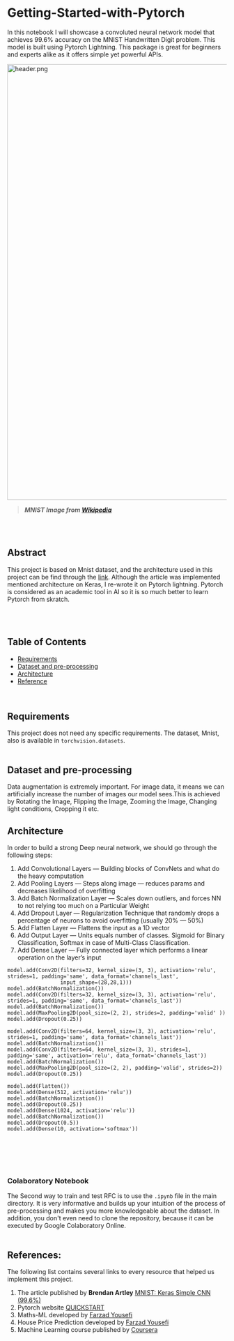 # Getting-Started-with-Pytorch
In this notebook I will showcase a convoluted neural network model that achieves 99.6% accuracy on the MNIST Handwritten Digit problem. This model is built using Pytorch Lightning. This package is great for beginners and experts alike as it offers simple yet powerful APIs.

<img src="https://miro.medium.com/v2/resize:fit:640/format:webp/1*DQSLKyHw2eAkM385mG-29g.png" alt="header.png" width="1000" >

> **_MNIST Image from [Wikipedia](https://commons.wikimedia.org/wiki/File:MnistExamples.png)_**

<br><br>

## Abstract
This project is based on Mnist dataset, and the architecture used in this project can be find through the [link](https://medium.com/@BrendanArtley/mnist-keras-simple-cnn-99-6-731b624aee7f). Although the article was implemented mentioned architecture on Keras, I re-wrote it on Pytorch lightning. Pytorch is considered as an academic tool in AI so it is so much better to learn Pytorch from skratch.

<br><br>

## Table of Contents
- <a href='#requirements'>Requirements</a>
- <a href='#Dataset and pre-processing'> Dataset and pre-processing</a>
- <a href='#Architecture'>Architecture</a>
- <a href='#references'>Reference</a>

<br>

## Requirements
This project does not need any specific requirements. The dataset, Mnist, also is available in `torchvision.datasets`.
<br><br>


## Dataset and pre-processing

Data augmentation is extremely important. For image data, it means we can artificially increase the number of images our model sees.This is achieved by Rotating the Image, Flipping the Image, Zooming the Image, Changing light conditions, Cropping it etc.
<br>


## Architecture
In order to build a strong Deep neural network, we should go through the following steps:
1. Add Convolutional Layers — Building blocks of ConvNets and what do the heavy computation
2. Add Pooling Layers — Steps along image — reduces params and decreases likelihood of overfitting
3. Add Batch Normalization Layer — Scales down outliers, and forces NN to not relying too much on a Particular Weight
4. Add Dropout Layer — Regularization Technique that randomly drops a percentage of neurons to avoid overfitting (usually 20% — 50%)
5. Add Flatten Layer — Flattens the input as a 1D vector
6. Add Output Layer — Units equals number of classes. Sigmoid for Binary Classification, Softmax in case of Multi-Class Classification.
7. Add Dense Layer — Fully connected layer which performs a linear operation on the layer’s input
```
model.add(Conv2D(filters=32, kernel_size=(3, 3), activation='relu', strides=1, padding='same', data_format='channels_last',
                 input_shape=(28,28,1)))
model.add(BatchNormalization())
model.add(Conv2D(filters=32, kernel_size=(3, 3), activation='relu', strides=1, padding='same', data_format='channels_last'))
model.add(BatchNormalization())
model.add(MaxPooling2D(pool_size=(2, 2), strides=2, padding='valid' ))
model.add(Dropout(0.25))

model.add(Conv2D(filters=64, kernel_size=(3, 3), activation='relu', strides=1, padding='same', data_format='channels_last'))
model.add(BatchNormalization())
model.add(Conv2D(filters=64, kernel_size=(3, 3), strides=1, padding='same', activation='relu', data_format='channels_last'))
model.add(BatchNormalization())
model.add(MaxPooling2D(pool_size=(2, 2), padding='valid', strides=2))
model.add(Dropout(0.25))

model.add(Flatten())
model.add(Dense(512, activation='relu'))
model.add(BatchNormalization())
model.add(Dropout(0.25))
model.add(Dense(1024, activation='relu'))
model.add(BatchNormalization())
model.add(Dropout(0.5))
model.add(Dense(10, activation='softmax'))
```




<br><br>

<br>

### Colaboratory Notebook
The Second way to train and test RFC is to use the `.ipynb` file in the main directory. It is very informative and builds up your intuition of the process of pre-processing and makes you more knowledgeable about the dataset. In addition, you don't even need to clone the repository, because it can be executed by Google Colaboratory Online.
<br><br>


## References:

The following list contains several links to every resource that helped us implement this project.

1.  The article published by **Brendan Artley** [MNIST: Keras Simple CNN (99.6%)](https://medium.com/@BrendanArtley/mnist-keras-simple-cnn-99-6-731b624aee7f)
2.  Pytorch website [QUICKSTART](https://pytorch.org/tutorials/beginner/basics/quickstart_tutorial.html)
3.  Maths-ML developed by [Farzad Yousefi ](https://github.com/F-Yousefi/Maths-ML)
3.  House Price Prediction developed by [Farzad Yousefi ](https://github.com/F-Yousefi/House_Price_Prediction)
4.  Machine Learning course published by [Coursera ](https://www.coursera.org/specializations/machine-learning-introduction)


